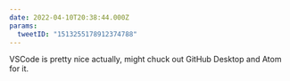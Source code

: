 ```yaml
---
date: 2022-04-10T20:38:44.000Z
params:
  tweetID: "1513255178912374788"
---
```


VSCode is pretty nice actually, might chuck out GitHub Desktop and Atom for it.
